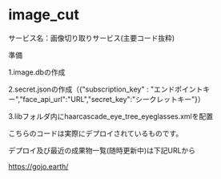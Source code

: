 # image_cut


サービス名：画像切り取りサービス(主要コード抜粋)


準備

1.image.dbの作成

2.secret.jsonの作成（{"subscription_key" : "エンドポイントキー","face_api_url":"URL","secret_key":"シークレットキー"}）

3.libフォルダ内にhaarcascade_eye_tree_eyeglasses.xmlを配置

こちらのコードは実際にデプロイされているものです。

デプロイ及び最近の成果物一覧(随時更新中)は下記URLから

https://gojo.earth/
